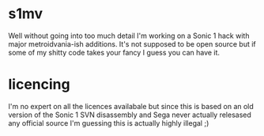 # s1mv
Well without going into too much detail I'm working on a Sonic 1 hack with major metroidvania-ish additions. It's not supposed to be open source but if some of my shitty code takes your fancy I guess you can have it.

# licencing
I'm no expert on all the licences availabale but since this is based on an old version of the Sonic 1 SVN disassembly and Sega never actually relesased any official source I'm guessing this is actually highly illegal ;)
